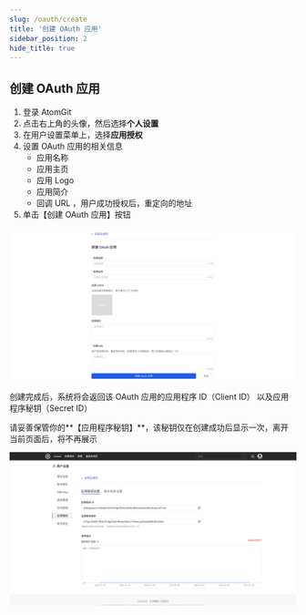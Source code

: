 ```yaml
---
slug: /oauth/create
title: '创建 OAuth 应用'
sidebar_position: 2
hide_title: true
---
```


## 创建 OAuth 应用

1. 登录 AtomGit
1. 点击右上角的头像，然后选择**个人设置**
1. 在用户设置菜单上，选择**应用授权**
1. 设置 OAuth 应用的相关信息
    - 应用名称
    - 应用主页
    - 应用 Logo
    - 应用简介
    - 回调 URL ，用户成功授权后，重定向的地址
1. 单击【创建 OAuth 应用】按钮

![创建 OAuth 应用](./img/create-oauth-app.png)


创建完成后，系统将会返回该 OAuth 应用的应用程序 ID（Client ID） 以及应用程序秘钥（Secret ID）

请妥善保管你的**【应用程序秘钥】**，该秘钥仅在创建成功后显示一次，离开当前页面后，将不再展示

![OAuth 应用详情](./img/app-detail.png)
